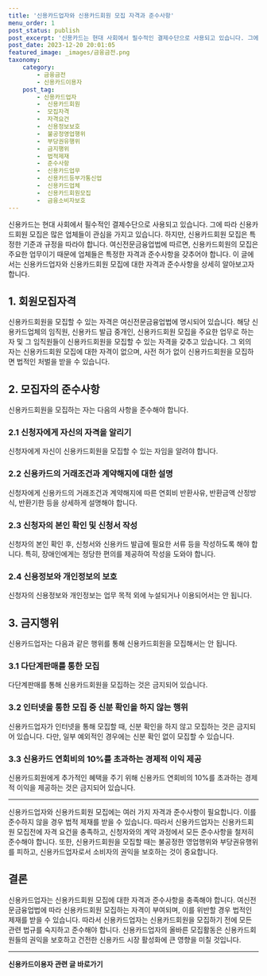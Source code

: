 ```yaml
---
title: '신용카드업자와 신용카드회원 모집 자격과 준수사항'
menu_order: 1
post_status: publish
post_excerpt: '신용카드는 현대 사회에서 필수적인 결제수단으로 사용되고 있습니다. 그에 따라 신용카드회원 모집은 많은 업체들이 관심을 가지고 있습니다. 하지만, 신용카드회원 모집은 특정한 기준과 규정을 따라야 합니다. 여신전문금융업법에 따르면, 신용카드회원의 모집은 주요한 업무이기 때문에 업체들은 특정한 자격과 준수사항을 갖추어야 합니다. 이 글에서는 신용카드업자와 신용카드회원 모집에 대한 자격과 준수사항을 상세히 알아보고자 합니다.'
post_date: 2023-12-20 20:01:05
featured_image: _images/금융금전.png
taxonomy:
    category:
        - 금융금전
        - 신용카드이용자
    post_tag:
        - 신용카드업자
        -  신용카드회원
        -  모집자격
        -  자격요건
        -  신용정보보호
        -  불공정영업행위
        -  부당권유행위
        -  금지행위
        -  법적제재
        -  준수사항
        -  신용카드업무
        -  신용카드등부가통신업
        -  신용카드업체
        -  신용카드회원모집
        -  금융소비자보호
---
```



신용카드는 현대 사회에서 필수적인 결제수단으로 사용되고 있습니다. 그에 따라 신용카드회원 모집은 많은 업체들이 관심을 가지고 있습니다. 하지만, 신용카드회원 모집은 특정한 기준과 규정을 따라야 합니다. 여신전문금융업법에 따르면, 신용카드회원의 모집은 주요한 업무이기 때문에 업체들은 특정한 자격과 준수사항을 갖추어야 합니다. 이 글에서는 신용카드업자와 신용카드회원 모집에 대한 자격과 준수사항을 상세히 알아보고자 합니다.

## 1. 회원모집자격

신용카드회원을 모집할 수 있는 자격은 여신전문금융업법에 명시되어 있습니다. 해당 신용카드업체의 임직원, 신용카드 발급 중개인, 신용카드회원 모집을 주요한 업무로 하는 자 및 그 임직원들이 신용카드회원을 모집할 수 있는 자격을 갖추고 있습니다. 그 외의 자는 신용카드회원 모집에 대한 자격이 없으며, 사전 허가 없이 신용카드회원을 모집하면 법적인 처벌을 받을 수 있습니다.

## 2. 모집자의 준수사항

신용카드회원을 모집하는 자는 다음의 사항을 준수해야 합니다.

### 2.1 신청자에게 자신의 자격을 알리기

신청자에게 자신이 신용카드회원을 모집할 수 있는 자임을 알려야 합니다.

### 2.2 신용카드의 거래조건과 계약해지에 대한 설명

신청자에게 신용카드의 거래조건과 계약해지에 따른 연회비 반환사유, 반환금액 산정방식, 반환기한 등을 상세하게 설명해야 합니다.

### 2.3 신청자의 본인 확인 및 신청서 작성

신청자의 본인 확인 후, 신청서와 신용카드 발급에 필요한 서류 등을 작성하도록 해야 합니다. 특히, 장애인에게는 정당한 편의를 제공하여 작성을 도와야 합니다.

### 2.4 신용정보와 개인정보의 보호

신청자의 신용정보와 개인정보는 업무 목적 외에 누설되거나 이용되어서는 안 됩니다.

## 3. 금지행위

신용카드업자는 다음과 같은 행위를 통해 신용카드회원을 모집해서는 안 됩니다.

### 3.1 다단계판매를 통한 모집

다단계판매를 통해 신용카드회원을 모집하는 것은 금지되어 있습니다.

### 3.2 인터넷을 통한 모집 중 신분 확인을 하지 않는 행위

신용카드업자가 인터넷을 통해 모집할 때, 신분 확인을 하지 않고 모집하는 것은 금지되어 있습니다. 다만, 일부 예외적인 경우에는 신분 확인 없이 모집할 수 있습니다.

### 3.3 신용카드 연회비의 10%를 초과하는 경제적 이익 제공

신용카드회원에게 추가적인 혜택을 주기 위해 신용카드 연회비의 10%를 초과하는 경제적 이익을 제공하는 것은 금지되어 있습니다.

---

신용카드업자와 신용카드회원 모집에는 여러 가지 자격과 준수사항이 필요합니다. 이를 준수하지 않을 경우 법적 제재를 받을 수 있습니다. 따라서 신용카드업자는 신용카드회원 모집전에 자격 요건을 충족하고, 신청자와의 계약 과정에서 모든 준수사항을 철저히 준수해야 합니다. 또한, 신용카드회원을 모집할 때는 불공정한 영업행위와 부당권유행위를 피하고, 신용카드업자로서 소비자의 권익을 보호하는 것이 중요합니다.

## 결론

신용카드업자는 신용카드회원 모집에 대한 자격과 준수사항을 충족해야 합니다. 여신전문금융업법에 따라 신용카드회원 모집하는 자격이 부여되며, 이를 위반할 경우 법적인 제재를 받을 수 있습니다. 따라서 신용카드업자는 신용카드회원을 모집하기 전에 모든 관련 법규를 숙지하고 준수해야 합니다. 신용카드업자의 올바른 모집활동은 신용카드회원들의 권익을 보호하고 건전한 신용카드 시장 활성화에 큰 영향을 미칠 것입니다.
<!-- wp:separator -->
<hr class="wp-block-separator has-alpha-channel-opacity"/>
<!-- /wp:separator -->

<!-- wp:group {"backgroundColor":"base","layout":{"type":"constrained"}} -->
<div class="wp-block-group has-base-background-color has-background"><!-- wp:paragraph {"align":"center","fontSize":"medium"} -->
<p class="has-text-align-center has-large-font-size"><strong>신용카드이용자 관련 글 바로가기</strong></p>
<!-- /wp:paragraph -->


<!-- wp:latest-posts
{"categories":[{"id":15350,"count":19,"description":"","link":"https://uknowlaw.com/category/%ec%8b%a0%ec%9a%a9%ec%b9%b4%eb%93%9c%ec%9d%b4%ec%9a%a9%ec%9e%90/","name":"신용카드이용자","slug":"신용카드이용자","taxonomy":"category","parent":0,"meta":[],"_links":{"self":[{"href":"https://uknowlaw.com/wp-json/wp/v2/categories/15350"}],"collection":[{"href":"https://uknowlaw.com/wp-json/wp/v2/categories"}],"about":[{"href":"https://uknowlaw.com/wp-json/wp/v2/taxonomies/category"}],"wp:post_type":[{"href":"https://uknowlaw.com/wp-json/wp/v2/posts?categories=15350"}],"curies":[{"name":"wp","href":"https://api.w.org/{rel}","templated":true}]}}],"postsToShow":100,"excerptLength":28,"postLayout":"grid","columns":2,"featuredImageAlign":"left","featuredImageSizeSlug":"large","fontSize":"small"} /--></div>
<!-- /wp:group -->